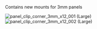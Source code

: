 Contains new mounts for 3mm panels

![panel_clip_corner_3mm_x12_001 (Large)](https://user-images.githubusercontent.com/80538348/116250886-1114a300-a766-11eb-8431-0a7ea3766e80.jpg)
![panel_clip_corner_3mm_x12_002 (Large)](https://user-images.githubusercontent.com/80538348/116250889-1245d000-a766-11eb-9082-6018f1e6b8f3.jpg)
